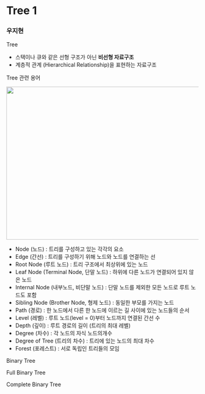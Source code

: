 # Tree 1

### 우지현

Tree

- 스택이나 큐와 같은 선형 구조가 아닌 **비선형 자료구조**
- 계층적 관계 (Hierarchical Relationship)을 표현하는 자료구조

Tree 관련 용어

<img src = "https://w.namu.la/s/606aecc8b8a27d42129f3e13c6db9a871a4566cd88c123689585256281efb5dde5b35f4e516572f0e5f0e419f0ae2be3aedf7a9c8dbb1756d1bf635a48da67ecd461dd60bccbd7b2b649dcf4ac2e98603e469257ee3261e6d2148154fbc6b0ce0f0e03ec1c9c6f832d6a50abcf0c05e2" width = "600" height="400" />

- Node (노드) : 트리를 구성하고 있는 각각의 요소
- Edge (간선) : 트리를 구성하기 위해 노드와 노드를 연결하는 선
- Root Node (루트 노드) : 트리 구조에서 최상위에 있는 노드
- Leaf Node (Terminal Node, 단말 노드) : 하위에 다른 노드가 연결되어 있지 않은 노드
- Internal Node (내부노드, 비단말 노드) : 단말 노드를 제외한 모든 노드로 루트 노드도 포함
- Sibling Node (Brother Node, 형제 노드) : 동일한 부모를 가지는 노드
- Path (경로) : 한 노드에서 다른 한 노드에 이르는 길 사이에 있는 노드들의 순서
- Level (레벨) : 루트 노드(level = 0)부터 노드까지 연결된 간선 수
- Depth (깊이) : 루트 경로의 길이 (트리의 최대 레벨)
- Degree (차수) : 각 노드의 자식 노드의개수
- Degree of Tree (트리의 차수) : 트리에 있는 노드의 최대 차수
- Forest (포레스트) : 서로 독립인 트리들의 모임

Binary Tree

Full Binary Tree

Complete Binary Tree
